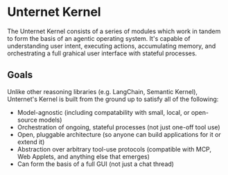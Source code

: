 # Unternet Kernel

The Unternet Kernel consists of a series of modules which work in tandem to form the basis of an agentic operating system. It's capable of understanding user intent, executing actions, accumulating memory, and orchestrating a full grahical user interface with stateful processes.

## Goals

Unlike other reasoning libraries (e.g. LangChain, Semantic Kernel), Unternet's Kernel is built from the ground up to satisfy all of the following:

- Model-agnostic (including compatability with small, local, or open-source models)
- Orchestration of ongoing, stateful processes (not just one-off tool use)
- Open, pluggable architecture (so anyone can build applications for it or extend it)
- Abstraction over arbitrary tool-use protocols (compatible with MCP, Web Applets, and anything else that emerges)
- Can form the basis of a full GUI (not just a chat thread)
